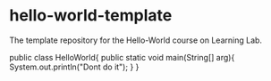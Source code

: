 # hello-world-template
The template repository for the Hello-World course on Learning Lab.

public class HelloWorld{
  public static void main(String[] arg){
      System.out.println("Dont do it");
    }
  }
